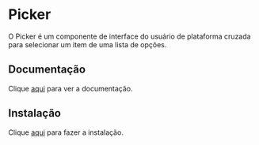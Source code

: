# Picker

O Picker é um componente de interface do usuário de plataforma cruzada para selecionar um item de uma lista de opções.

## Documentação

Clique [aqui](https://github.com/react-native-community/react-native-picker) para ver a documentação.

## Instalação

Clique [aqui](https://www.npmjs.com/package/@react-native-community/picker) para fazer a instalação.